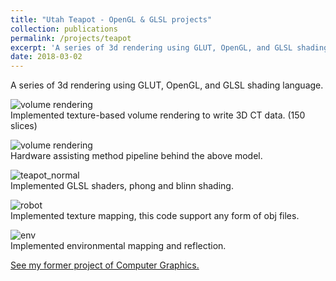 ```yaml
---
title: "Utah Teapot - OpenGL & GLSL projects"
collection: publications
permalink: /projects/teapot
excerpt: 'A series of 3d rendering using GLUT, OpenGL, and GLSL shading language.'
date: 2018-03-02
---
```


A series of 3d rendering using GLUT, OpenGL, and GLSL shading language.  

![volume rendering](https://chien-wei.github.io/files/opengl/engine.PNG)  
Implemented texture-based volume rendering to write 3D CT data. (150 slices)

![volume rendering](https://chien-wei.github.io/files/opengl/flow.PNG)  
Hardware assisting method pipeline behind the above model.

![teapot_normal](https://chien-wei.github.io/files/opengl/teapot_normal.PNG)  
Implemented GLSL shaders, phong and blinn shading. 

![robot](https://chien-wei.github.io/files/opengl/yoda.PNG)  
Implemented texture mapping, this code support any form of obj files.  

![env](https://chien-wei.github.io/files/opengl/env.PNG)  
Implemented environmental mapping and reflection.  

[See my former project of Computer Graphics.](/projects/robot)  